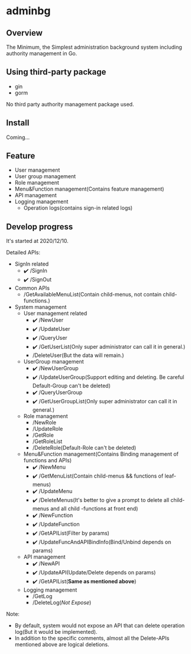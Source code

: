 # adminbg

## Overview
The Minimum, the Simplest administration background system including authority management in Go. 

## Using third-party package
- gin
- gorm

No third party authority management package used.

## Install

Coming...

## Feature

-   User management
-   User group management
-   Role management
-   Menu&Function management(Contains feature management)
-   API management
-   Logging management
    -   Operation logs(contains sign-in related logs)

<!-- 
## 前端功能
-  系统管理
	-	用户管理
	    -   增删改查
	    -   此页面包含对用户绑定组的操作（一个用户可绑定多个组）
    -	用户组管理
        -   有不可删的默认组
        -   增删改查
	-	角色管理
	    -   有不可删的默认角色
	    -   增删改查
	-	菜单管理
	    -   菜单、以及叶子菜单下的功能管理（增删查改）
	    -   此页面包含对功能绑定API的操作（一个功能可绑定多个API）
	-   API管理（单独开放给技术管理员角色）
	    -   增删查改（普通账户不应被授予API的任何管理权限）
	-	日志管理
            -	操作日志(包含登录相关)
    -   通用API
        -   获取当前用户可访问的菜单信息（包含子菜单，不包含也不需要功能）
-->

## Develop progress
It's started at 2020/12/10.

Detailed APIs:
-   SignIn related
    -   ✔️ /SignIn 
    -   ✔️ /SignOut 
-   Common APIs
    -   /GetAvailableMenuList(Contain child-menus, not contain child-functions.)
-   System management
    -   User management related
        -   ✔️ /NewUser 
        -   ✔️ /UpdateUser 
        -   ✔️ /QueryUser
        -   ✔️ /GetUserList(Only super administrator can call it in general.)
        -   /DeleteUser(But the data will remain.)
    -   UserGroup management
        -   ✔️ /NewUserGroup
        -   ✔️ /UpdateUserGroup(Support editing and deleting. Be careful Default-Group can't be deleted)
        -   ✔️ /QueryUserGroup
        -   ✔️ /GetUserGroupList(Only super administrator can call it in general.)
    -   Role management
        -   /NewRole
        -   /UpdateRole
        -   /GetRole
        -   /GetRoleList
        -   /DeleteRole(Default-Role can't be deleted)
    -   Menu&Function management(Contains Binding management of functions and APIs)
        -   ✔️ /NewMenu
        -   ✔️ /GetMenuList(Contain child-menus && functions of leaf-menus)
        -   ✔️ /UpdateMenu
        -   ✔️ /DeleteMenus(It's better to give a prompt to delete all child-menus and all child -functions at front end)
        -   ✔️ /NewFunction
        -   ✔️ /UpdateFunction
        -   ✔️ /GetAPIList(Filter by params)
        -   ✔️ /UpdateFuncAndAPIBindInfo(Bind/Unbind depends on params)
    -   API management
        -   ✔️ /NewAPI
        -   ✔️ /UpdateAPI(Update/Delete depends on params)
        -   ✔️ /GetAPIList(**Same as mentioned above**)
    -   Logging management
        -   /GetLog
        -   /DeleteLog(_Not Expose_)


Note: 
-   By default, system would not expose an API that can delete operation log(But it would be implemented).
-   In addition to the specific comments, almost all the Delete-APIs mentioned above are logical deletions.
